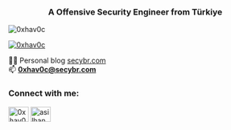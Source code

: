 <h3 align="center">A Offensive Security Engineer from Türkiye</h3>

<p align="left"> <img src="https://komarev.com/ghpvc/?username=0xhav0c&label=Profile%20views&color=0e75b6&style=flat" alt="0xhav0c" /> </p>

<p align="left"> <a href="https://twitter.com/0xhav0c" target="blank"><img src="https://img.shields.io/twitter/follow/0xhav0c?logo=twitter&style=for-the-badge" alt="0xhav0c" /></a> </p>

👨‍💻 Personal blog [secybr.com](https://secybr.com) <br>
📫 **0xhav0c@secybr.com**

<h3 align="left">Connect with me:</h3>
<p align="left">
<a href="https://twitter.com/0xhav0c" target="blank"><img align="center" src="https://raw.githubusercontent.com/rahuldkjain/github-profile-readme-generator/master/src/images/icons/Social/twitter.svg" alt="0xhav0c" height="30" width="40" /></a>
<a href="https://linkedin.com/in/asilhann" target="blank"><img align="center" src="https://raw.githubusercontent.com/rahuldkjain/github-profile-readme-generator/master/src/images/icons/Social/linked-in-alt.svg" alt="asilhann" height="30" width="40" /></a>
</p>
